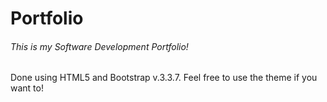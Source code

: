 # Portfolio

###### This is my Software Development Portfolio!
Done using HTML5 and Bootstrap v.3.3.7.
Feel free to use the theme if you want to!
